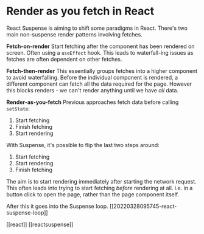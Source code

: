 # Render as you fetch in React

React Suspense is aiming to shift some paradigms in React. There's two main non-suspense render patterns involving fetches.

**Fetch-on-render**
Start fetching after the component has been rendered on screen. Often using a `useEffect` hook. This leads to waterfall-ing issues as fetches are often dependent on other fetches.

**Fetch-then-render**
This essentially groups fetches into a higher component to avoid waterfalling. Before the individual component is rendered, a different component can fetch all the data required for the page. However this blocks renders - we can't render anything until we have _all_ data.

**Render-as-you-fetch**
Previous approaches fetch data before calling `setState`:
1. Start fetching
2. Finish fetching
3. Start rendering

With Suspense, it's possible to flip the last two steps around:
1. Start fetching
2. Start rendering
3. Finish fetching

The aim is to start rendering immediately after starting the network request. This often leads into trying to start fetching _before_ rendering at all. i.e. in a button click to open the page, rather than the page component itself.

After this it goes into the Suspense loop. [[20220328095745-react-suspense-loop]]

[[react]]
[[reactsuspense]]